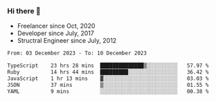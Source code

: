### Hi there 👋

- Freelancer since Oct, 2020
- Developer since July, 2017
- Structral Engineer since July, 2012

<!--START_SECTION:waka-->

```txt
From: 03 December 2023 - To: 10 December 2023

TypeScript    23 hrs 28 mins  ██████████████▒░░░░░░░░░░   57.97 %
Ruby          14 hrs 44 mins  █████████░░░░░░░░░░░░░░░░   36.42 %
JavaScript    1 hr 13 mins    ▓░░░░░░░░░░░░░░░░░░░░░░░░   03.03 %
JSON          37 mins         ▒░░░░░░░░░░░░░░░░░░░░░░░░   01.55 %
YAML          9 mins          ░░░░░░░░░░░░░░░░░░░░░░░░░   00.38 %
```

<!--END_SECTION:waka-->
